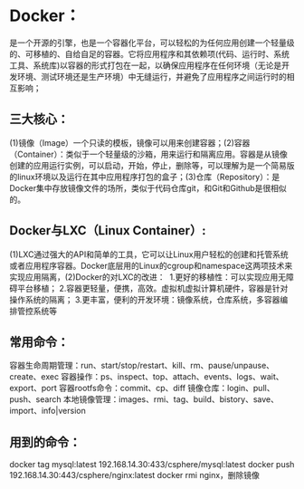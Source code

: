 # Docker：
是一个开源的引擎，也是一个容器化平台，可以轻松的为任何应用创建一个轻量级的、可移植的、自给自足的容器。它将应用程序和其依赖项(代码、运行时、系统工具、系统库)以容器的形式打包在一起，以确保应用程序在任何环境（无论是开发环境、测试环境还是生产环境）中无缝运行，并避免了应用程序之间运行时的相互影响；

## 三大核心：
​(1)镜像（Image）一个只读的模板，镜像可以用来创建容器；
​(2)容器（Container）：类似于一个轻量级的沙箱，用来运行和隔离应用。容器是从镜像创建的应用运行实例，可以启动，开始，停止，删除等，可以理解为是一个简易版的linux环境以及运行在其中应用程序打包的盒子；
​(3)仓库（Repository）：是Docker集中存放镜像文件的场所，类似于代码仓库git，和Git和Github是很相似的。

## Docker与LXC（Linux Container）:
​(1)LXC通过强大的API和简单的工具，它可以让Linux用户轻松的创建和托管系统或者应用程序容器。Docker底层用的Linux的cgroup和namespace这两项技术来实现应用隔离，
​(2)Docker的对LXC的改进：
​    1.更好的移植性：可以实现应用无障碍平台移植；
​    2.容器更轻量，便携，高效。虚拟机虚拟计算机硬件，容器是针对操作系统的隔离；
    3.更丰富，便利的开发环境：镜像系统，仓库系统，多容器编排管控系统等

## 常用命令：
容器生命周期管理：run、start/stop/restart、kill、rm、pause/unpause、create、exec
容器操作：ps、inspect、top、attach、events、logs、wait、export、port
容器rootfs命令：commit、cp、diff
镜像仓库：login、pull、push、search
本地镜像管理：images、rmi、tag、build、bistory、save、import、info|version

## 用到的命令：
docker tag mysql:latest 192.168.14.30:433/csphere/mysql:latest
docker push 192.168.14.30:443/csphere/nginx:latest
docker rmi nginx，删除镜像

 

 

 